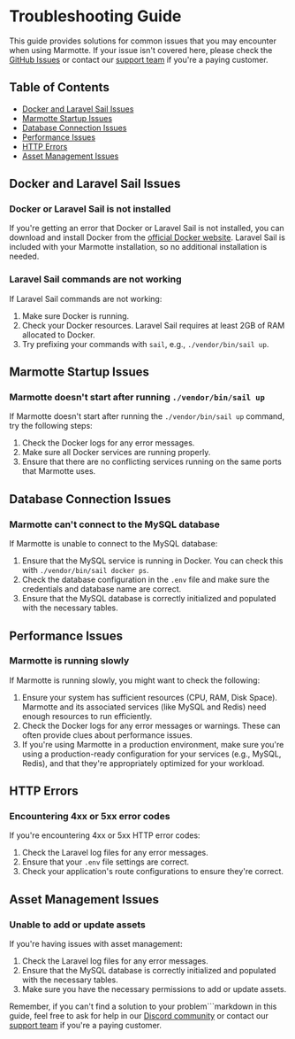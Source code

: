 # Troubleshooting Guide

This guide provides solutions for common issues that you may encounter when using Marmotte. If your issue isn't covered here, please check the [GitHub Issues](https://github.com/marmotteio/marmotteio/issues) or contact our [support team](mailto:hello@marmotte.io) if you're a paying customer.

## Table of Contents

- [Docker and Laravel Sail Issues](#docker-and-laravel-sail-issues)
- [Marmotte Startup Issues](#cube-startup-issues)
- [Database Connection Issues](#database-connection-issues)
- [Performance Issues](#performance-issues)
- [HTTP Errors](#http-errors)
- [Asset Management Issues](#asset-management-issues)

## Docker and Laravel Sail Issues

### Docker or Laravel Sail is not installed

If you're getting an error that Docker or Laravel Sail is not installed, you can download and install Docker from the [official Docker website](https://www.docker.com/products/docker-desktop). Laravel Sail is included with your Marmotte installation, so no additional installation is needed.

### Laravel Sail commands are not working

If Laravel Sail commands are not working:

1. Make sure Docker is running.
2. Check your Docker resources. Laravel Sail requires at least 2GB of RAM allocated to Docker.
3. Try prefixing your commands with `sail`, e.g., `./vendor/bin/sail up`.

## Marmotte Startup Issues

### Marmotte doesn't start after running `./vendor/bin/sail up`

If Marmotte doesn't start after running the `./vendor/bin/sail up` command, try the following steps:

1. Check the Docker logs for any error messages.
2. Make sure all Docker services are running properly.
3. Ensure that there are no conflicting services running on the same ports that Marmotte uses.

## Database Connection Issues

### Marmotte can't connect to the MySQL database

If Marmotte is unable to connect to the MySQL database:

1. Ensure that the MySQL service is running in Docker. You can check this with `./vendor/bin/sail docker ps`.
2. Check the database configuration in the `.env` file and make sure the credentials and database name are correct.
3. Ensure that the MySQL database is correctly initialized and populated with the necessary tables.

## Performance Issues

### Marmotte is running slowly

If Marmotte is running slowly, you might want to check the following:

1. Ensure your system has sufficient resources (CPU, RAM, Disk Space). Marmotte and its associated services (like MySQL and Redis) need enough resources to run efficiently.
2. Check the Docker logs for any error messages or warnings. These can often provide clues about performance issues.
3. If you're using Marmotte in a production environment, make sure you're using a production-ready configuration for your services (e.g., MySQL, Redis), and that they're appropriately optimized for your workload.

## HTTP Errors

### Encountering 4xx or 5xx error codes

If you're encountering 4xx or 5xx HTTP error codes:

1. Check the Laravel log files for any error messages.
2. Ensure that your `.env` file settings are correct.
3. Check your application's route configurations to ensure they're correct.

## Asset Management Issues

### Unable to add or update assets

If you're having issues with asset management:

1. Check the Laravel log files for any error messages.
2. Ensure that the MySQL database is correctly initialized and populated with the necessary tables.
3. Make sure you have the necessary permissions to add or update assets.

Remember, if you can't find a solution to your problem```markdown
in this guide, feel free to ask for help in our [Discord community](https://discord.gg/marmotteio) or contact our [support team](mailto:hello@marmotte.io) if you're a paying customer.
